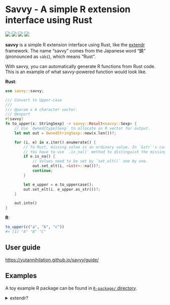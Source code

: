 

<!-- README.md is generated from README.qmd. Please edit that file -->

# Savvy - A simple R extension interface using Rust

<!-- badges: start -->

[![](https://img.shields.io/github/actions/workflow/status/yutannihilation/savvy/R-CMD-check.yaml?style=flat-square&logo=github)](https://github.com/yutannihilation/savvy/actions/workflows/R-CMD-check.yaml)
[![](https://img.shields.io/crates/v/savvy.svg?style=flat-square&logo=rust)](https://crates.io/crates/savvy)
[![](https://img.shields.io/docsrs/savvy.svg?style=flat-square&logo=docsdotrs)](https://docs.rs/savvy/latest/)
[![](https://img.shields.io/badge/%C2%AF%5C_(%E3%83%84)_%2F%C2%AF-green?style=flat-square&logo=docsdotrs&label=docs%20(dev)&labelColor=grey.png)](https://yutannihilation.github.io/savvy/reference/savvy/)

<!-- badges: end -->

**savvy** is a simple R extension interface using Rust, like the
[extendr](https://extendr.github.io/) framework. The name “savvy” comes
from the Japanese word “錆” (pronounced as `sàbí`), which means “Rust”.

With savvy, you can automatically generate R functions from Rust code.
This is an example of what savvy-powered function would look like.

**Rust**:

``` rust
use savvy::savvy;

/// Convert to Upper-case
/// 
/// @param x A character vector.
/// @export
#[savvy]
fn to_upper(x: StringSexp) -> savvy::Result<savvy::Sexp> {
    // Use `Owned{type}Sexp` to allocate an R vector for output.
    let mut out = OwnedStringSexp::new(x.len())?;

    for (i, e) in x.iter().enumerate() {
        // To Rust, missing value is an ordinary value. In `&str`'s case, it's just "NA".
        // You have to use `.is_na()` method to distinguish the missing value.
        if e.is_na() {
            // Values need to be set by `set_elt()` one by one.
            out.set_elt(i, <&str>::na())?;
            continue;
        }

        let e_upper = e.to_uppercase();
        out.set_elt(i, e_upper.as_str())?;
    }

    out.into()
}
```

**R**:

``` r
to_upper(c("a", "b", "c"))
#> [1] "A" "B" "C"
```

## User guide

<https://yutannihilation.github.io/savvy/guide/>

## Examples

A toy example R package can be found in [`R-package/`
directory](https://github.com/yutannihilation/savvy/tree/master/R-package).

<details>
<summary>
extendr?
</summary>

## What the hell is this?? Why do you need another framework when there’s extendr?

[extendr](https://extendr.github.io/) is great and ready to use, but
it’s not perfect in some points (e.g., [error
handling](https://github.com/extendr/extendr/issues/278)) and it’s a
kind of stuck; extendr is too feature-rich and complex that no one can
introduce a big breaking change easily. So, I needed to create a new,
simple framework to experiment with. The main goal of savvy is to
provide a simpler option other than extendr, not to be a complete
alternative to extendr.

### Pros and cons compared to extendr

Pros:

- You can use `Result` for error handling instead of `panic!`
- You can compile your package for webR (I hope extendr gets webR-ready
  soon)

Cos:

- savvy prefers explicitness over ergonomics
- savvy provides limited amount of APIs and might not fit for complex
  usages

</details>
